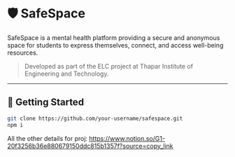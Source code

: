 # 🛡️ SafeSpace

SafeSpace is a mental health platform providing a secure and anonymous space for students to express themselves, connect, and access well-being resources.

> Developed as part of the ELC project at Thapar Institute of Engineering and Technology.

---

## 🚀 Getting Started

```bash
git clone https://github.com/your-username/safespace.git
npm i
```
All the other details for proj:
https://www.notion.so/G1-20f3256b36e880679150ddc815b1357f?source=copy_link
